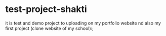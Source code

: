 # test-project-shakti
it is test and demo project to uploading on my portfolio website nd also my first project (clone website of my school):;
